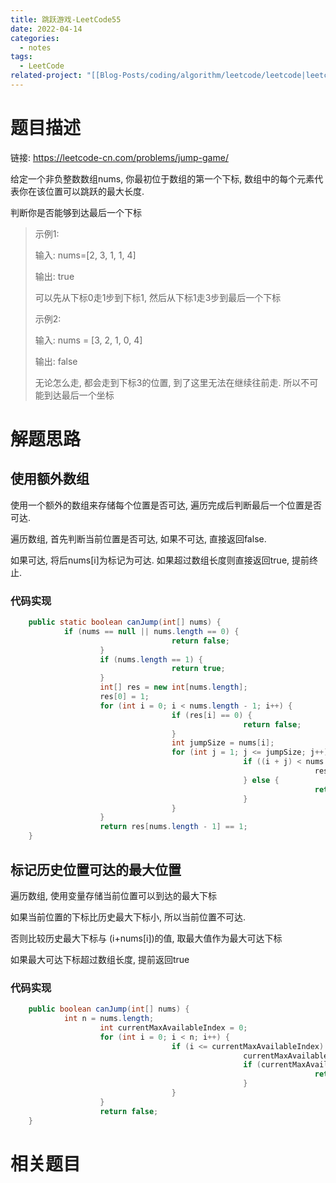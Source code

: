 ```yaml
---
title: 跳跃游戏-LeetCode55
date: 2022-04-14
categories:
  - notes
tags:
  - LeetCode
related-project: "[[Blog-Posts/coding/algorithm/leetcode/leetcode|leetcode]]"
---
```


# 题目描述

链接: https://leetcode-cn.com/problems/jump-game/

给定一个非负整数数组nums, 你最初位于数组的第一个下标, 数组中的每个元素代表你在该位置可以跳跃的最大长度.

判断你是否能够到达最后一个下标

> 示例1:
>
> 输入: nums=\[2, 3, 1, 1, 4]
>
> 输出: true
>
> 可以先从下标0走1步到下标1,  然后从下标1走3步到最后一个下标
>
> 示例2:
>
> 输入: nums = \[3, 2, 1, 0, 4]
>
> 输出: false
>
> 无论怎么走, 都会走到下标3的位置, 到了这里无法在继续往前走. 所以不可能到达最后一个坐标

<!--more-->

# 解题思路

## 使用额外数组

使用一个额外的数组来存储每个位置是否可达, 遍历完成后判断最后一个位置是否可达.

遍历数组, 首先判断当前位置是否可达, 如果不可达, 直接返回false.

如果可达, 将后nums[i]为标记为可达. 如果超过数组长度则直接返回true, 提前终止.

### 代码实现

```java
	public static boolean canJump(int[] nums) {
		    if (nums == null || nums.length == 0) {
		    		    			return false;
				    }
				    if (nums.length == 1) {
		    		    			return true;
		    		}
				    int[] res = new int[nums.length];
				    res[0] = 1;
				    for (int i = 0; i < nums.length - 1; i++) {
							        if (res[i] == 0) {
		    		    		    				return false;
		    		    			}
							        int jumpSize = nums[i];
							        for (int j = 1; j <= jumpSize; j++) {
								        		    if ((i + j) < nums.length) {
									        		    		    res[i + j] = 1;
				        		    				} else {
				        		    		    					return true;
								        		    }
		    					    }
				    }
				    return res[nums.length - 1] == 1;
	}

```

## 标记历史位置可达的最大位置

遍历数组, 使用变量存储当前位置可以到达的最大下标

如果当前位置的下标比历史最大下标小, 所以当前位置不可达.

否则比较历史最大下标与 (i+nums[i])的值, 取最大值作为最大可达下标

如果最大可达下标超过数组长度, 提前返回true

### 代码实现

```java
	public boolean canJump(int[] nums) {
		    int n = nums.length;
				    int currentMaxAvailableIndex = 0;
				    for (int i = 0; i < n; i++) {
					    		    if (i <= currentMaxAvailableIndex) {
						    		    		    currentMaxAvailableIndex = Math.max(currentMaxAvailableIndex, i + nums[i]);
		    		    		    				if (currentMaxAvailableIndex >= n - 1) {
							    		    		    		    return true;
		    		    		    				}
		    		    			}
		    		}
		    		return false;
	}
```

# 相关题目

